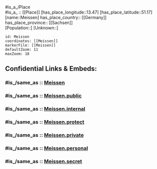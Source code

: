 ﻿---
confidential: public
isDeleted: false
location:
- 51.17
- 13.47
mapmarker: city
mapzoom:
- 7
- 12
SpocWebEntityId: 32386
tags:
- geo/City
type: City
---

#is_a_/Place  
#is_a_ :: [[Place]] 
[has_place_longitude::13.47] 
[has_place_latitude::51.17] 
[name::Meissen] 
has_place_country:: [[Germany]]  
has_place_province:: [[Sachsen]]  
[Population::] 
[Unknown::] 


```leaflet
id: Meissen
coordinates: [[Meissen]] 
markerFile: [[Meissen]] 
defaultZoom: 11 
maxZoom: 18
```


## Confidential Links & Embeds: 

### #is_/same_as :: [Meissen](/_Standards/Earth/Continent/Europe/Europe~Central/Germany/Germany~East/Sachsen/counties~Sachsen/Meißen/cities~Meißen/Meißen-city/City/Meissen.md) 

### #is_/same_as :: [Meissen.public](/_public/Earth/Continent/Europe/Europe~Central/Germany/Germany~East/Sachsen/counties~Sachsen/Meißen/cities~Meißen/Meißen-city/City/Meissen.public.md) 

### #is_/same_as :: [Meissen.internal](/_internal/Earth/Continent/Europe/Europe~Central/Germany/Germany~East/Sachsen/counties~Sachsen/Meißen/cities~Meißen/Meißen-city/City/Meissen.internal.md) 

### #is_/same_as :: [Meissen.protect](/_protect/Earth/Continent/Europe/Europe~Central/Germany/Germany~East/Sachsen/counties~Sachsen/Meißen/cities~Meißen/Meißen-city/City/Meissen.protect.md) 

### #is_/same_as :: [Meissen.private](/_private/Earth/Continent/Europe/Europe~Central/Germany/Germany~East/Sachsen/counties~Sachsen/Meißen/cities~Meißen/Meißen-city/City/Meissen.private.md) 

### #is_/same_as :: [Meissen.personal](/_personal/Earth/Continent/Europe/Europe~Central/Germany/Germany~East/Sachsen/counties~Sachsen/Meißen/cities~Meißen/Meißen-city/City/Meissen.personal.md) 

### #is_/same_as :: [Meissen.secret](/_secret/Earth/Continent/Europe/Europe~Central/Germany/Germany~East/Sachsen/counties~Sachsen/Meißen/cities~Meißen/Meißen-city/City/Meissen.secret.md)

